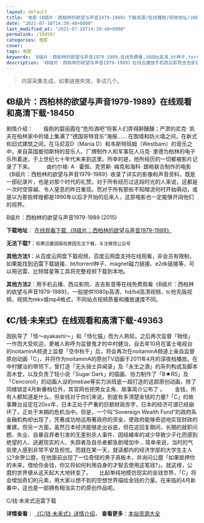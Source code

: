 ```yaml
---
layout: default
title: '电影《B级片：西柏林的欲望与声音1979-1989》下载资源/在线播放/视频地址/1080p/高清/蓝光'
date: "2021-07-10T14:39:48+0800"
last_modified_at: "2021-07-10T14:39:48+0800"
permalink: /18450/
categories: 电影
cover:
tags: 电影
keywords: 'B级片：西柏林的欲望与声音1979-1989,在线免费看,1080p高清,bt种子,torrent,百度云盘,magnet,磁力链,迅雷下载资源'
description: '《B级片：西柏林的欲望与声音1979-1989》在线云播放手机西瓜影院吉吉影音免费看，1080p高清bd/hd未删减完整版和tc抢先枪版，mkv/mp4格式，附带bt/torrent种子、magnet/磁力链、百度云盘、网盘资源迅雷下载链接'
---
```


>内容采集生成，如果链接失效，多试几个。


## 《B级片：西柏林的欲望与声音1979-1989》在线观看和高清下载-18450

剧情介绍：　　瘦削的碧丽霞在“危险酒吧”将客人们弄得醉醺醺；严肃的尼克· 凯夫在柏林家中的墙上集满了“德国哥特音乐”海报…… 在围墙和防火墙之间，在新式和旧式建筑之间，在马尼亚D（Mania D）和韦斯特班姆（Westbam）的音乐之中，来自英国曼彻斯特的音乐人、厂牌制作人和军事狂人马克· 里德为柏林的电子乐所着迷，于上世纪七十年代末来到这里。所幸的是，他所经历的一切都被影片记录了下来。  　　由约尔格· A · 霍佩、克劳斯· 梅克和海科· 朗格联合制作的电影《B级片：西柏林的欲望与声音1979-1989》收录了详实的影像和声音资料，既是一部纪录片，也是对那个时代的礼赞。对于所有经历过这段时光的人来说，这都是一次时空穿越、令人窒息的昨日重现。而对于所有那些不知暗流何时开始萌动，或是以为那些辉煌都是1990年以后才开始的后来人，这部电影也一定能够开阔他们的视界。


B级片：西柏林的欲望与声音1979-1989 (2015)

**下载地址**： [在线观看下载 《B级片：西柏林的欲望与声音1979-1989》](https://www.btbtdy.me/btdy/dy2945.html) 


**无法下载?**：`如果迅雷因版权原因无法下载，关注微信公众号 `

**其他方法1**：从百度云网盘下载视频，百度云网盘支持在线观看，非会员有限制，如果能找到迅雷下载链接、bt/torrent种子、magnet磁力链接、e2dk链接等，可以用迅雷、比特彗星等工具将完整视频下载到本地。

**其他方法2**：用手机云播、西瓜影院、吉吉影音等在线免费观看《B级片：西柏林的欲望与声音1979-1989》，一般提供1080p高清、hd/bd高清视频、tc抢先版视频，视频为mkv或mp4格式，不同站点视频质量和播放速度不同。


## 《C/钱&#8231;未来式》在线观看和高清下载-49363

因执导了「怪～ayakashi～」和「怪化猫」而为人熟知，之后再次监督「物怪」一作而大受欢迎，更被人称呼为监督鬼才的中村健治，自去年10月在富士电视台的noitaminA频道上监督「空中秋千」后，将会再次在noitaminA频道上亲自监督原创动画「C」，并将作为noitaminA的原创TV动画于2011年4月的深夜档播放。在中村健治的带领下，曾打造「无头骑士异闻录」及「永生之酒」的系列构成及脚本高木登，以及负责了轻小说「Sugar Dark」的插画、协力制作了「B★RS」及「Cencoroll」的动画人设的mebae等实力派班底一超打造的这部原创动画，除了同様锁定4月新番档位外，其官网也把男女主角、故事简介公布了 。</div>　　 金钱，所有人都知道是什么，但金钱对于你们来说，到底有多清楚金钱的力量?「C」的故事舞台设定在20xx年，日本正处于严重的巨额财政赤字，日本的经济可谓已经崩坏了，正处于末期的危机当中。但是，一个叫“Sovereign Wealth Fund”的政府系金融机构却出现了，凭著成功地运用著政府的资金，使政府能够奇迹地实现财政的重建。但另一方面，虽然日本经济能够走出谷底，但在这回复期间，长期的就职问题、失业、自暴自弃者引发的无差别杀人事件、因结緍率的减少导致少子化而感到绝望的人、逃避现实的人、失踪者及自杀者都急剧增加中... 简单来说，当时的气氛使人感到非常不安及担忧。而就在某一天，就读都内的经济学部的大学生主人公?余贺公麿，在他面前出现了一位奇怪的男子真板木，并询问公麿「如果抵押你的未来，借给你金钱，你又将如何利用自身的才智去使用这笔钱?」。就这様，公麿的世界便从这天起大大地转变了。</div>　　比起单纯地模仿现实的金钱世界，「C」将会增加奇幻的元素，用大家以想不到的空想世界描绘金钱的力量。在来临的4月新番中，这也是一部拥有相当实力的原创作品呢。</div>


C/钱&#8231;未来式迅雷下载

**详情查看**： [《C/钱&#8231;未来式》详情介绍](/movie/49363/)， **查看更多**：[本站资源大全](/movie/t/all/)

